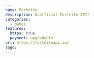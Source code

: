```yaml
---
name: Fortnite
description: Unofficial Fortnite API!
categories:
  - games
features:
  https: true
  payment: upgradable
url: https://fortniteapi.io/
logo:
---
```


